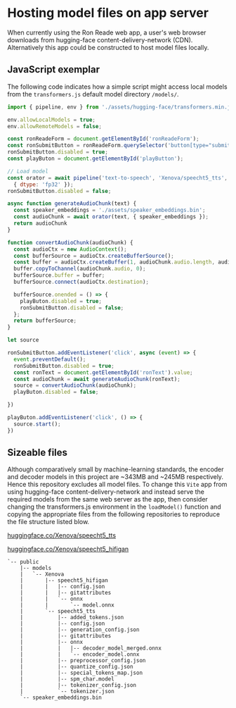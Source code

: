 # Hosting model files on app server 

When currently using the Ron Reade web app, a user's web browser downloads from hugging-face content-delivery-network (CDN). Alternatively this app could be constructed to host model files locally. 

## JavaScript exemplar

The following code indicates how a simple script might access local models from the `transformers.js` default model directory `/models/`.

```js
import { pipeline, env } from './assets/hugging-face/transformers.min.js';

env.allowLocalModels = true;
env.allowRemoteModels = false;

const ronReadeForm = document.getElementById('ronReadeForm');
const ronSubmitButton = ronReadeForm.querySelector('button[type="submit"]');
ronSubmitButton.disabled = true;
const playButon = document.getElementById('playButton');

// Load model
const orator = await pipeline('text-to-speech', 'Xenova/speecht5_tts',
  { dtype: 'fp32' });
ronSubmitButton.disabled = false;

async function generateAudioChunk(text) {
  const speaker_embeddings = './assets/speaker_embeddings.bin';
  const audioChunk = await orator(text, { speaker_embeddings });
  return audioChunk
}

function convertAudioChunk(audioChunk) {
  const audioCtx = new AudioContext();
  const bufferSource = audioCtx.createBufferSource();
  const buffer = audioCtx.createBuffer(1, audioChunk.audio.length, audioChunk.sampling_rate);
  buffer.copyToChannel(audioChunk.audio, 0);
  bufferSource.buffer = buffer;
  bufferSource.connect(audioCtx.destination);

  bufferSource.onended = () => {
    playButon.disabled = true;
    ronSubmitButton.disabled = false;
  };
  return bufferSource;
}

let source

ronSubmitButton.addEventListener('click', async (event) => {
  event.preventDefault();
  ronSubmitButton.disabled = true;
  const ronText = document.getElementById('ronText').value;
  const audioChunk = await generateAudioChunk(ronText);
  source = convertAudioChunk(audioChunk);
  playButon.disabled = false;

})

playButon.addEventListener('click', () => {
  source.start();
})
```

## Sizeable files

Although comparatively small by machine-learning standards, the encoder and decoder models in this project are ~343MB and ~245MB respectively. Hence this repository excludes all model files. To change this `Vite` app from using hugging-face content-delivery-network and instead serve the required models from the same web server as the app, then consider changing the transformers.js environment in the `loadModel()` function and copying the appropriate files from the following repositories to reproduce the file structure listed blow. 

[huggingface.co/Xenova/speecht5_tts](https://huggingface.co/Xenova/speecht5_tts) 

[huggingface.co/Xenova/speecht5_hifigan](https://huggingface.co/Xenova/speecht5_hifigan) 

```
`-- public
    |-- models
    |   `-- Xenova
    |       |-- speecht5_hifigan
    |       |   |-- config.json
    |       |   |-- gitattributes
    |       |   `-- onnx
    |       |       `-- model.onnx
    |       `-- speecht5_tts
    |           |-- added_tokens.json
    |           |-- config.json
    |           |-- generation_config.json
    |           |-- gitattributes
    |           |-- onnx
    |           |   |-- decoder_model_merged.onnx
    |           |   `-- encoder_model.onnx
    |           |-- preprocessor_config.json
    |           |-- quantize_config.json
    |           |-- special_tokens_map.json
    |           |-- spm_char.model
    |           |-- tokenizer_config.json
    |           `-- tokenizer.json
    `-- speaker_embeddings.bin
```
